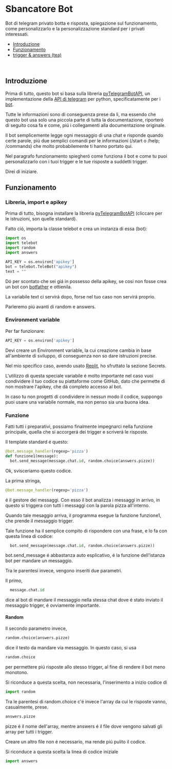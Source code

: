 <h1>Sbancatore Bot</h1>
<p>Bot di telegram privato botta e risposta, spiegazione sul funzionamento, come personalizzarlo e la personalizzazione standard per i privati interessati.</p>

  * [Introduzione](#introduzione)
  * [Funzionamento](#funzionamento)
  * [trigger & answers (tea)](#tea)
<br>

## Introduzione
<p>Prima di tutto, questo bot si basa sulla libreria 
<a href= "https://github.com/eternnoir/pyTelegramBotAPI" target="_blank">pyTelegramBotAPI</a>, un implementazione della <a href="https://core.telegram.org/api" target="_blank"> API di telegram</a> per python, specificatamente per i <a href="https://core.telegram.org/bots/api"target="_blank">bot</a>.</p>

<p>Tutte le informazioni sono di conseguenza prese da li, ma essendo che questo bot usa solo una piccola parte di tutta la documentazione, riporteró di seguito cosa fa e come, piú i collegamenti alla documentazione originale.</p>
<p>Il bot semplicemente legge ogni messaggio di una chat e risponde quando certe parole, piú due semplici comandi per le informazioni (/start o /help; /commands) che molto probabilemente ti hanno portato qui.</p>
<p>Nel paragrafo funzionamento spiegheró come funziona il bot e come tu puoi personalizzarlo con i tuoi trigger e le tue risposte a suddetti trigger.</p>
<p>Direi di iniziare.</p>

## Funzionamento
### Libreria, import e apikey
<p>Prima di tutto, bisogna installare la libreria <a href="https://github.com/eternnoir/pyTelegramBotAPI#getting-started"target="_blank">pyTelegramBotAPI</a> (cliccare per le istruzioni, son quelle standard).</p> 
<p>Fatto ció, importa la classe telebot e crea un instanza di essa (bot):</p>

```python
import os
import telebot
import random
import answers

API_KEY = os.environ['apikey']
bot = telebot.TeleBot("apikey")
text = ""
```

Dó per scontato che sei giá in possesso della apikey, se cosi non fosse crea un bot con [botfather](https://core.telegram.org/bots#3-how-do-i-create-a-bot) e ottienila.

La variabile text ci servirá dopo, forse nel tuo caso non servirá proprio.

Parleremo piú avanti di random e answers.

### Environment variable
Per far funzionare:
```python
API_KEY = os.environ['apikey']
```
Devi creare un Environment variable, la cui creazione cambia in base all'ambiente di sviluppo, di conseguenza non so dare istruzioni precise.

Nel mio specifico caso, avendo usato [Replit](replit.com), ho sfruttato la sezione Secrets. 

L'utilizzo di questa speciale variabile é molto importante nel caso vuoi condividere il tuo codice su piattaforme come GitHub, dato che permette di non mostrare l'apikey, che dá completo accesso al bot. 

In caso tu non progetti di condividere in nessun modo il codice, suppongo puoi usare una variabile normale, ma non penso sia una buona idea.

### Funzione
Fatti tutti i preparativi, possiamo finalmente impegnarci nella funzione principale, quella che si accorgerá dei trigger e scriverá le risposte.


Il template standard é questo:
```python
@bot.message_handler(regexp='pizza')
def funzione1(message):
  bot.send_message(message.chat.id, random.choice(answers.pizze))
```
Ok, svisceriamo questo codice. 

La prima stringa,
```python
@bot.message_handler(regexp='pizza')
```
é il gestore dei messaggi. Con esso il bot analizza i messaggi in arrivo, in questo si triggera con tutti i messaggi con la parola pizza all'interno.

Quando tale mesaggio arriva, il programma esegue la funzione funzione1, che prende il messaggio trigger.

Tale funzione ha il semplice compito di rispondere con una frase, e lo fa con questa linea di codice:

```python
  bot.send_message(message.chat.id, random.choice(answers.pizze))
```

bot.send_message é abbastanza auto esplicativo, é la funzione dell'istanza bot per mandare un messaggio.

Tra le parentesi invece, vengono inseriti due parametri. 

Il primo,

```python
  message.chat.id
```

dice al bot di mandare il messaggio nella stessa chat dove é stato inviato il messaggio trigger, é ovviamente importante.

#### Random
Il secondo parametro invece,

```python
random.choice(answers.pizze)
```

dice il testo da mandare  via messaggio. In questo caso, si usa 
```python
random.choice 
```

per permettere piú risposte allo stesso trigger, al fine di rendere il bot meno monotono.

Si riconduce a questa scelta, non necessaria, l'inserimento a inizio codice di
```python
import random
```

Tra le parentesi di random.choice c'é invece l'array da cui le risposte vanno, casualmente, prese.
```python
answers.pizze
```
pizze é il nome dell'array, mentre answers é il file dove vengono salvati gli array per tutti i trigger.

Creare un altro file non é necessario, ma rende piú pulito il codice. 

Si riconduce a questa scelta la linea di codice iniziale
```python
import answers
```